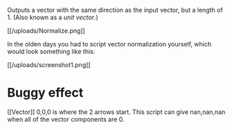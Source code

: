 Outputs a vector with the same direction as the input vector, but a length of 1. (Also known as a *unit vector*.)

[[/uploads/Normalize.png]]

In the olden days you had to script vector normalization yourself, which would look something like this:

[[/uploads/screenshot1.png]]

# Buggy effect
[[Vector]] 0,0,0 is where the 2 arrows start. This script can give nan,nan,nan when all of the vector components are 0.